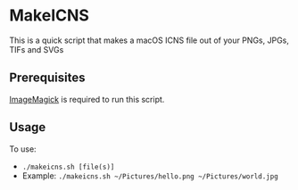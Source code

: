# MakeICNS
This is a quick script that makes a macOS ICNS file out of your PNGs, JPGs, TIFs and SVGs

## Prerequisites

[ImageMagick](https://www.imagemagick.org/script/download.php) is required to run this script.

## Usage

To use:
+ `./makeicns.sh [file(s)]`
+ Example: `./makeicns.sh ~/Pictures/hello.png ~/Pictures/world.jpg`
